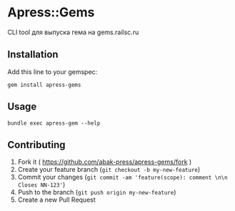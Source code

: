 # Apress::Gems

CLI tool для выпуска гема на gems.railsc.ru

## Installation

Add this line to your gemspec:

    gem install apress-gems

## Usage

    bundle exec apress-gem --help

## Contributing

1. Fork it ( https://github.com/abak-press/apress-gems/fork )
2. Create your feature branch (`git checkout -b my-new-feature`)
3. Commit your changes (`git commit -am 'feature(scope): comment \n\n Closes NN-123'`)
4. Push to the branch (`git push origin my-new-feature`)
5. Create a new Pull Request
